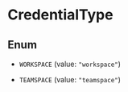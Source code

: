 

# CredentialType

## Enum


* `WORKSPACE` (value: `"workspace"`)

* `TEAMSPACE` (value: `"teamspace"`)



